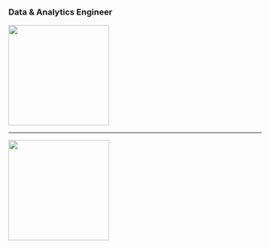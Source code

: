 ### Data & Analytics Engineer

<a href="https://github.com/IvanildoBarauna/github-readme-stats">
  <img height=200 align="center" src="https://github-readme-stats.vercel.app/api?username=IvanildoBarauna&hide=stars,contribs&show=prs_merged,prs_merged_percentage&show_icons=true&theme=transparent&include_all_commits=true&rank_icon=percentile" />
</a>

---

<a href="https://github.com/IvanildoBarauna/convoychat">
  <img height=200 align="center" src="https://github-readme-stats.vercel.app/api/top-langs/?username=IvanildoBarauna&size_weight=0.5&count_weight=0.5&&layout=compact" />
</a>

